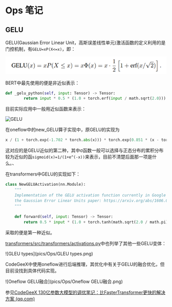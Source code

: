 # Ops 笔记

## GELU

GELU(Gaussian Error Linear Unit，高斯误差线性单元)激活函数的定义利用的是门控机制，有`GELU=xP(X<=x)`，即：

![InitialGELU](pics/Ops/InitialGELU.png)

BERT中最先使用的便是非近似表示：

```python
def _gelu_python(self, input: Tensor) -> Tensor:
        return input * 0.5 * (1.0 + torch.erf(input / math.sqrt(2.0)))
```

目前实际应用中一般用近似函数来表示：

![GELU](\pics\Ops\GELU.PNG)

在oneflow中的new_GELU算子实现中，原GELU的实现为

```python
x / (1 + torch.exp(-1.702 * torch.abs(x))) * torch.exp(0.851 * (x - torch.abs(x)))
```

这对应的是GELU近似的第二种，其中σ函数一般可以选择与正态分布的累积分布较为近似的函`sigmoid(x)=1/(1+e^(-x))`来表示，目前不清楚后面那一项是什么。、

在transformers中GELU的实现如下：

```python
class NewGELUActivation(nn.Module):
    """
    Implementation of the GELU activation function currently in Google BERT repo (identical to OpenAI GPT). Also see
    the Gaussian Error Linear Units paper: https://arxiv.org/abs/1606.08415
    """

    def forward(self, input: Tensor) -> Tensor:
        return 0.5 * input * (1.0 + torch.tanh(math.sqrt(2.0 / math.pi) * (input + 0.044715 * torch.pow(input, 3.0))))
```

采取的便是第一种近似。

[transformers/src/transformers/activations.py](https://github.com/huggingface/transformers/blob/main/src/transformers/activations.py)中也列举了其他一些GELU变体：

![GLEU types](pics/Ops/GLEU types.png)

CodeGeeX中使用oneflow进行后端推理，其优化中有关于GELU的融合优化，但目前没找到具体代码实现。

![Oneflow GELU融合](pics/Ops/Oneflow GELU融合.png)

参见[CodeGeeX 130亿参数大模型的调优笔记：比FasterTransformer更快的解决方案 (qq.com)](https://mp.weixin.qq.com/s/GpDZhiyCdnhmPdL2nlXlmw)